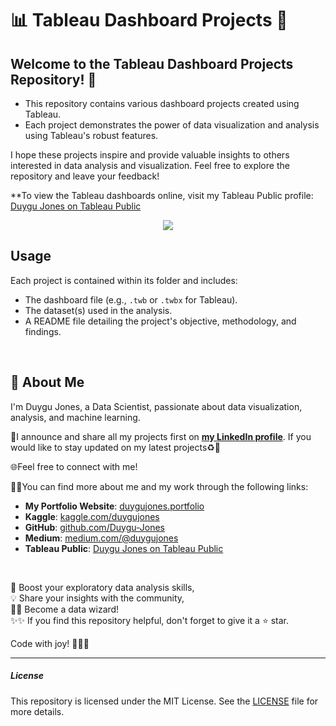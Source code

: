 # 📊 Tableau Dashboard Projects 🚀

## Welcome to the Tableau Dashboard Projects Repository! 🎉

- This repository contains various dashboard projects created using Tableau. 
- Each project demonstrates the power of data visualization and analysis using Tableau's robust features.

I hope these projects inspire and provide valuable insights to others interested in data analysis and visualization. Feel free to explore the repository and leave your feedback!

**To view the Tableau dashboards online, visit my Tableau Public profile: [Duygu Jones on Tableau Public](https://public.tableau.com/app/profile/duygu.jones/vizzes)

<p align="center">
  <img src="https://www.tableau.com/sites/default/files/2024-02/Cloud%20hero%20682x437.png">
</p>


## Usage

Each project is contained within its folder and includes:

- The dashboard file (e.g., `.twb` or `.twbx` for Tableau).
- The dataset(s) used in the analysis.
- A README file detailing the project's objective, methodology, and findings.


<br>

## 🌱 About Me 

I'm Duygu Jones, a Data Scientist, passionate about data visualization, analysis, and machine learning. 


📢I announce and share all my projects first on [**my LinkedIn profile**](https://www.linkedin.com/in/duygujones/). If you would like to stay updated on my latest projects♻️💫 

🌐Feel free to connect with me!


🚀🎯You can find more about me and my work through the following links:

- **My Portfolio Website**: [duygujones.portfolio](https://duygujones.vercel.app/)
- **Kaggle**: [kaggle.com/duygujones](https://www.kaggle.com/duygujones)
- **GitHub**: [github.com/Duygu-Jones](https://github.com/Duygu-Jones)
- **Medium**: [medium.com/@duygujones](https://medium.com/@duygujones)
- **Tableau Public**: [Duygu Jones on Tableau Public](https://public.tableau.com/app/profile/duygu.jones/vizzes)

<br>

🎯 Boost your exploratory data analysis skills,<br>
💡 Share your insights with the community,<br>
👩‍💻 Become a data wizard!<br>
✨✨ If you find this repository helpful, don't forget to give it a ⭐ star.<br>

Code with joy! 👩‍💻✨

---

##### License

This repository is licensed under the MIT License. See the [LICENSE](LICENSE) file for more details.
